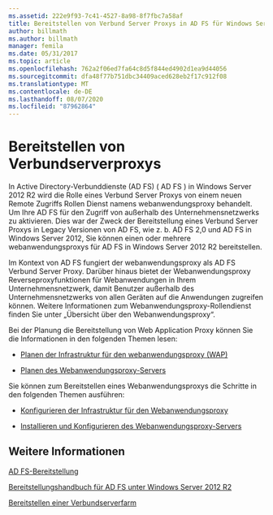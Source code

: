 ```yaml
---
ms.assetid: 222e9f93-7c41-4527-8a98-8f7fbc7a58af
title: Bereitstellen von Verbund Server Proxys in AD FS für Windows Server 2012 R2
author: billmath
ms.author: billmath
manager: femila
ms.date: 05/31/2017
ms.topic: article
ms.openlocfilehash: 762a2f06ed7fa64c8d5f844ed4902d1ea9d44056
ms.sourcegitcommit: dfa48f77b751dbc34409aced628eb2f17c912f08
ms.translationtype: MT
ms.contentlocale: de-DE
ms.lasthandoff: 08/07/2020
ms.locfileid: "87962864"
---
```

# <a name="deploying-federation-server-proxies"></a>Bereitstellen von Verbundserverproxys

In Active Directory-Verbunddienste (AD FS) \( AD FS \) in Windows Server 2012 R2 wird die Rolle eines Verbund Server Proxys von einem neuen Remote Zugriffs Rollen Dienst namens webanwendungsproxy behandelt. Um Ihre AD FS für den Zugriff von außerhalb des Unternehmensnetzwerks zu aktivieren. Dies war der Zweck der Bereitstellung eines Verbund Server Proxys in Legacy Versionen von AD FS, wie z. b. AD FS 2,0 und AD FS in Windows Server 2012, Sie können einen oder mehrere webanwendungsproxys für AD FS in Windows Server 2012 R2 bereitstellen.

Im Kontext von AD FS fungiert der webanwendungsproxy als AD FS Verbund Server Proxy. Darüber hinaus bietet der Webanwendungsproxy Reverseproxyfunktionen für Webanwendungen in Ihrem Unternehmensnetzwerk, damit Benutzer außerhalb des Unternehmensnetzwerks von allen Geräten auf die Anwendungen zugreifen können. Weitere Informationen zum Webanwendungsproxy-Rollendienst finden Sie unter „Übersicht über den Webanwendungsproxy“.

Bei der Planung die Bereitstellung von Web Application Proxy können Sie die Informationen in den folgenden Themen lesen:

-   [Planen der Infrastruktur für den webanwendungsproxy (WAP)](/previous-versions/orphan-topics/ws.11/dn383648(v=ws.11))

-   [Planen des Webanwendungsproxy-Servers](/previous-versions/orphan-topics/ws.11/dn383647(v=ws.11))

Sie können zum Bereitstellen eines Webanwendungsproxys die Schritte in den folgenden Themen ausführen:

-   [Konfigurieren der Infrastruktur für den Webanwendungsproxy](/previous-versions/windows/it-pro/windows-server-2012-R2-and-2012/dn383644(v=ws.11))

-   [Installieren und Konfigurieren des Webanwendungsproxy-Servers](/previous-versions/windows/it-pro/windows-server-2012-R2-and-2012/dn383662(v=ws.11))


## <a name="see-also"></a>Weitere Informationen

[AD FS-Bereitstellung](../../ad-fs/AD-FS-Deployment.md)

[Bereitstellungshandbuch für AD FS unter Windows Server 2012 R2](../../ad-fs/deployment/Windows-Server-2012-R2-AD-FS-Deployment-Guide.md)

[Bereitstellen einer Verbundserverfarm](../../ad-fs/deployment/Deploying-a-Federation-Server-Farm.md)

